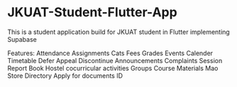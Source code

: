 # JKUAT-Student-Flutter-App
This is a student application build for JKUAT student in Flutter implementing Supabase

Features:
Attendance
Assignments
Cats
Fees
Grades
Events
Calender
Timetable
Defer
Appeal
Discontinue
Announcements
Complaints
Session Report
Book Hostel
cocurricular activities
Groups
Course Materials
Mao
Store
Directory
Apply for documents
ID
